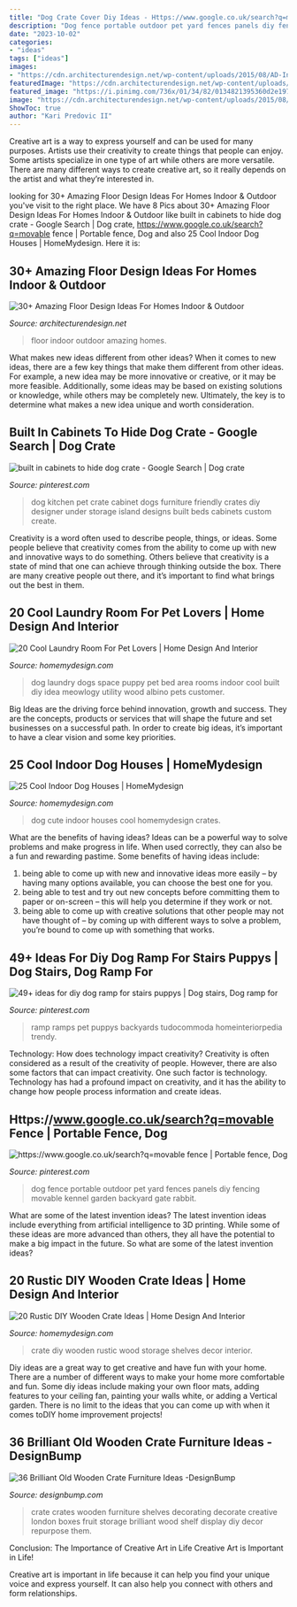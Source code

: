 ```yaml
---
title: "Dog Crate Cover Diy Ideas - Https://www.google.co.uk/search?q=movable Fence"
description: "Dog fence portable outdoor pet yard fences panels diy fencing movable kennel garden backyard gate rabbit"
date: "2023-10-02"
categories:
- "ideas"
tags: ["ideas"]
images:
- "https://cdn.architecturendesign.net/wp-content/uploads/2015/08/AD-Indoor-Outdoor-Floor-Design-Ideas-21.jpg"
featuredImage: "https://cdn.architecturendesign.net/wp-content/uploads/2015/08/AD-Indoor-Outdoor-Floor-Design-Ideas-21.jpg"
featured_image: "https://i.pinimg.com/736x/01/34/82/0134821395360d2e1971a5c8bbdc48bd--outdoor-dog-kennel-ideas.jpg"
image: "https://cdn.architecturendesign.net/wp-content/uploads/2015/08/AD-Indoor-Outdoor-Floor-Design-Ideas-21.jpg"
ShowToc: true
author: "Kari Predovic II"
---
```



Creative art is a way to express yourself and can be used for many purposes. Artists use their creativity to create things that people can enjoy. Some artists specialize in one type of art while others are more versatile. There are many different ways to create creative art, so it really depends on the artist and what they’re interested in.

	

		
looking for 30+ Amazing Floor Design Ideas For Homes Indoor &amp; Outdoor you've visit to the right place. We have 8 Pics about 30+ Amazing Floor Design Ideas For Homes Indoor &amp; Outdoor like built in cabinets to hide dog crate - Google Search | Dog crate, https://www.google.co.uk/search?q=movable fence | Portable fence, Dog and also 25 Cool Indoor Dog Houses | HomeMydesign. Here it is:
		
    
## 30+ Amazing Floor Design Ideas For Homes Indoor &amp; Outdoor

<img loading=lazy src="https://cdn.architecturendesign.net/wp-content/uploads/2015/08/AD-Indoor-Outdoor-Floor-Design-Ideas-21.jpg" onerror="this.onerror=null;this.src='https://tse3.mm.bing.net/th?id=OIP.K8DN2tCv0pbdZ-JeeS_u-gHaLH&amp;pid=15.1';" alt="30+ Amazing Floor Design Ideas For Homes Indoor &amp; Outdoor">

_Source: architecturendesign.net_

>floor indoor outdoor amazing homes. 

	

What makes new ideas different from other ideas?
When it comes to new ideas, there are a few key things that make them different from other ideas. For example, a new idea may be more innovative or creative, or it may be more feasible. Additionally, some ideas may be based on existing solutions or knowledge, while others may be completely new. Ultimately, the key is to determine what makes a new idea unique and worth consideration.

    
## Built In Cabinets To Hide Dog Crate - Google Search | Dog Crate

<img loading=lazy src="https://i.pinimg.com/736x/42/42/51/424251ad5756831a3f8756d5cd5e2058--pet-rooms-dog-crates.jpg" onerror="this.onerror=null;this.src='https://tse4.mm.bing.net/th?id=OIP.z0khzCTESTisg8i2oZOu6QHaE7&amp;pid=15.1';" alt="built in cabinets to hide dog crate - Google Search | Dog crate">

_Source: pinterest.com_

>dog kitchen pet crate cabinet dogs furniture friendly crates diy designer under storage island designs built beds cabinets custom create. 

	

Creativity is a word often used to describe people, things, or ideas. Some people believe that creativity comes from the ability to come up with new and innovative ways to do something. Others believe that creativity is a state of mind that one can achieve through thinking outside the box. There are many creative people out there, and it’s important to find what brings out the best in them.

    
## 20 Cool Laundry Room For Pet Lovers | Home Design And Interior

<img loading=lazy src="http://homemydesign.com/wp-content/uploads/2016/03/awesome-laundry-room-with-dog-houses.jpg" onerror="this.onerror=null;this.src='https://tse1.mm.bing.net/th?id=OIP.LodGWqvMq7BhhHQuykd2lgHaJ4&amp;pid=15.1';" alt="20 Cool Laundry Room For Pet Lovers | Home Design And Interior">

_Source: homemydesign.com_

>dog laundry dogs space puppy pet bed area rooms indoor cool built diy idea meowlogy utility wood albino pets customer. 

	

Big Ideas are the driving force behind innovation, growth and success. They are the concepts, products or services that will shape the future and set businesses on a successful path. In order to create big ideas, it’s important to have a clear vision and some key priorities.

    
## 25 Cool Indoor Dog Houses | HomeMydesign

<img loading=lazy src="http://homemydesign.com/wp-content/uploads/2014/04/cute-dog-crates.jpg" onerror="this.onerror=null;this.src='https://tse1.mm.bing.net/th?id=OIP.KN6cAqPLkzzMboX0gZp3xgHaLH&amp;pid=15.1';" alt="25 Cool Indoor Dog Houses | HomeMydesign">

_Source: homemydesign.com_

>dog cute indoor houses cool homemydesign crates. 

	

What are the benefits of having ideas?
Ideas can be a powerful way to solve problems and make progress in life. When used correctly, they can also be a fun and rewarding pastime. Some benefits of having ideas include: 
1) being able to come up with new and innovative ideas more easily – by having many options available, you can choose the best one for you. 
2) being able to test and try out new concepts before committing them to paper or on-screen – this will help you determine if they work or not. 
3) being able to come up with creative solutions that other people may not have thought of – by coming up with different ways to solve a problem, you’re bound to come up with something that works.

    
## 49+ Ideas For Diy Dog Ramp For Stairs Puppys | Dog Stairs, Dog Ramp For

<img loading=lazy src="https://i.pinimg.com/736x/f3/85/cd/f385cdb0923374266f82ae9c249f7772.jpg" onerror="this.onerror=null;this.src='https://tse4.mm.bing.net/th?id=OIP.nsBh_6sM3CQjdWghN6V4FgAAAA&amp;pid=15.1';" alt="49+ ideas for diy dog ramp for stairs puppys | Dog stairs, Dog ramp for">

_Source: pinterest.com_

>ramp ramps pet puppys backyards tudocommoda homeinteriorpedia trendy. 

	

Technology: How does technology impact creativity?
Creativity is often considered as a result of the creativity of people. However, there are also some factors that can impact creativity. One such factor is technology. Technology has had a profound impact on creativity, and it has the ability to change how people process information and create ideas.

    
## Https://www.google.co.uk/search?q=movable Fence | Portable Fence, Dog

<img loading=lazy src="https://i.pinimg.com/736x/01/34/82/0134821395360d2e1971a5c8bbdc48bd--outdoor-dog-kennel-ideas.jpg" onerror="this.onerror=null;this.src='https://tse2.mm.bing.net/th?id=OIP.4kYTJ8a9i8VwVTVm_ItKlgHaFc&amp;pid=15.1';" alt="https://www.google.co.uk/search?q=movable fence | Portable fence, Dog">

_Source: pinterest.com_

>dog fence portable outdoor pet yard fences panels diy fencing movable kennel garden backyard gate rabbit. 

	

What are some of the latest invention ideas?
The latest invention ideas include everything from artificial intelligence to 3D printing. While some of these ideas are more advanced than others, they all have the potential to make a big impact in the future. So what are some of the latest invention ideas?

    
## 20 Rustic DIY Wooden Crate Ideas | Home Design And Interior

<img loading=lazy src="http://homemydesign.com/wp-content/uploads/2016/01/rustic-diy-wooden-crate.jpg" onerror="this.onerror=null;this.src='https://tse3.mm.bing.net/th?id=OIP.0TQUgWk1Cpd640XNIGa10gHaLQ&amp;pid=15.1';" alt="20 Rustic DIY Wooden Crate Ideas | Home Design And Interior">

_Source: homemydesign.com_

>crate diy wooden rustic wood storage shelves decor interior. 

	

Diy ideas are a great way to get creative and have fun with your home. There are a number of different ways to make your home more comfortable and fun. Some diy ideas include making your own floor mats, adding features to your ceiling fan, painting your walls white, or adding a Vertical garden. There is no limit to the ideas that you can come up with when it comes toDIY home improvement projects!

    
## 36 Brilliant Old Wooden Crate Furniture Ideas -DesignBump

<img loading=lazy src="https://designbump.com/wp-content/uploads/2015/10/crate02.jpg" onerror="this.onerror=null;this.src='https://tse2.mm.bing.net/th?id=OIP.6G5ysWJrSmiIOgEQMVs1CwHaJ3&amp;pid=15.1';" alt="36 Brilliant Old Wooden Crate Furniture Ideas -DesignBump">

_Source: designbump.com_

>crate crates wooden furniture shelves decorating decorate creative london boxes fruit storage brilliant wood shelf display diy decor repurpose them. 

	

Conclusion: The Importance of Creative Art in Life
Creative Art is Important in Life!

Creative art is important in life because it can help you find your unique voice and express yourself. It can also help you connect with others and form relationships.

